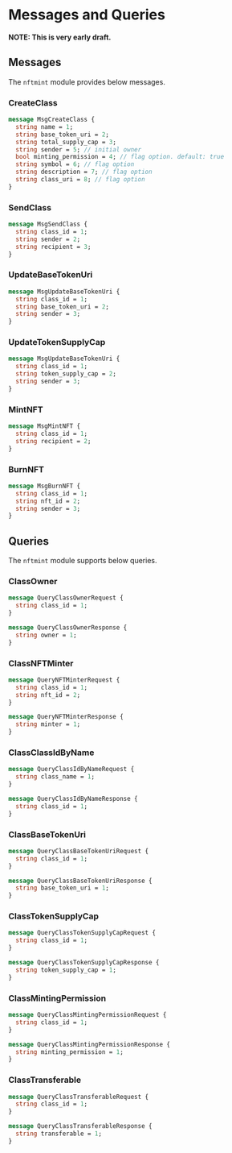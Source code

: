 # Messages and Queries

**NOTE: This is very early draft.**

## Messages

The `nftmint` module provides below messages.

### CreateClass

```protobuf
message MsgCreateClass {
  string name = 1;
  string base_token_uri = 2;
  string total_supply_cap = 3;
  string sender = 5; // initial owner
  bool minting_permission = 4; // flag option. default: true
  string symbol = 6; // flag option
  string description = 7; // flag option
  string class_uri = 8; // flag option
}
```

### SendClass

```protobuf
message MsgSendClass {
  string class_id = 1;
  string sender = 2;
  string recipient = 3;
}
```

### UpdateBaseTokenUri

```protobuf
message MsgUpdateBaseTokenUri {
  string class_id = 1; 
  string base_token_uri = 2;
  string sender = 3;
}
```

### UpdateTokenSupplyCap

```protobuf
message MsgUpdateBaseTokenUri {
  string class_id = 1; 
  string token_supply_cap = 2;
  string sender = 3;
}
```

### MintNFT

```protobuf
message MsgMintNFT {
  string class_id = 1;
  string recipient = 2;
}
```

### BurnNFT

```protobuf
message MsgBurnNFT {
  string class_id = 1;
  string nft_id = 2; 
  string sender = 3;
}
```

## Queries

The `nftmint` module supports below queries.

### ClassOwner

```protobuf
message QueryClassOwnerRequest {
  string class_id = 1;
}

message QueryClassOwnerResponse {
  string owner = 1;
}
```

### ClassNFTMinter

```protobuf
message QueryNFTMinterRequest {
  string class_id = 1;
  string nft_id = 2;
}

message QueryNFTMinterResponse {
  string minter = 1;
}
```

### ClassClassIdByName

```protobuf
message QueryClassIdByNameRequest {
  string class_name = 1;
}

message QueryClassIdByNameResponse {
  string class_id = 1;
}
```

### ClassBaseTokenUri

```protobuf
message QueryClassBaseTokenUriRequest {
  string class_id = 1;
}

message QueryClassBaseTokenUriResponse {
  string base_token_uri = 1;
}
```

### ClassTokenSupplyCap

```protobuf
message QueryClassTokenSupplyCapRequest {
  string class_id = 1;
}

message QueryClassTokenSupplyCapResponse {
  string token_supply_cap = 1;
}
```

### ClassMintingPermission

```protobuf
message QueryClassMintingPermissionRequest {
  string class_id = 1;
}

message QueryClassMintingPermissionResponse {
  string minting_permission = 1;
}
```

### ClassTransferable

```protobuf
message QueryClassTransferableRequest {
  string class_id = 1;
}

message QueryClassTransferableResponse {
  string transferable = 1;
}
```
